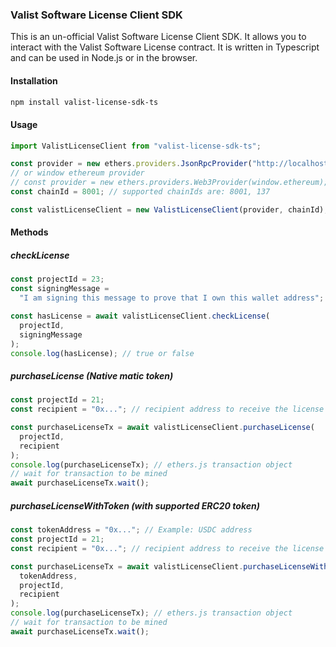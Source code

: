 ### Valist Software License Client SDK

This is an un-official Valist Software License Client SDK. It allows you to interact with the Valist Software License contract. It is written in Typescript and can be used in Node.js or in the browser.

#### Installation

```bash
npm install valist-license-sdk-ts
```

#### Usage

```typescript
import ValistLicenseClient from "valist-license-sdk-ts";

const provider = new ethers.providers.JsonRpcProvider("http://localhost:8545");
// or window ethereum provider
// const provider = new ethers.providers.Web3Provider(window.ethereum);
const chainId = 8001; // supported chainIds are: 8001, 137

const valistLicenseClient = new ValistLicenseClient(provider, chainId);
```

#### Methods

##### checkLicense

```typescript
const projectId = 23;
const signingMessage =
  "I am signing this message to prove that I own this wallet address";

const hasLicense = await valistLicenseClient.checkLicense(
  projectId,
  signingMessage
);
console.log(hasLicense); // true or false
```

##### purchaseLicense (Native matic token)

```typescript
const projectId = 21;
const recipient = "0x..."; // recipient address to receive the license NFT

const purchaseLicenseTx = await valistLicenseClient.purchaseLicense(
  projectId,
  recipient
);
console.log(purchaseLicenseTx); // ethers.js transaction object
// wait for transaction to be mined
await purchaseLicenseTx.wait();
```

##### purchaseLicenseWithToken (with supported ERC20 token)

```typescript
const tokenAddress = "0x..."; // Example: USDC address
const projectId = 21;
const recipient = "0x..."; // recipient address to receive the license NFT

const purchaseLicenseTx = await valistLicenseClient.purchaseLicenseWithToken(
  tokenAddress,
  projectId,
  recipient
);
console.log(purchaseLicenseTx); // ethers.js transaction object
// wait for transaction to be mined
await purchaseLicenseTx.wait();
```
